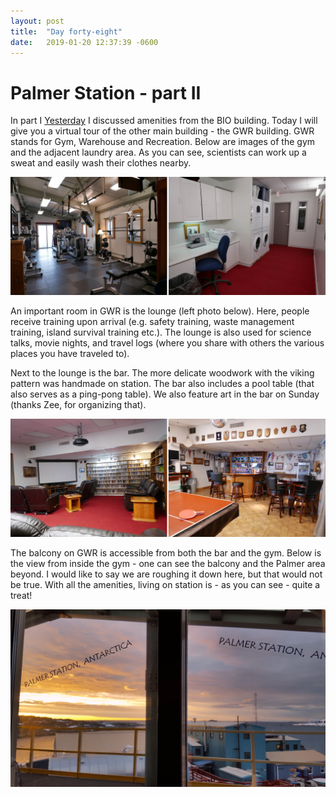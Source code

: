 ```yaml
---
layout: post
title:  "Day forty-eight"
date:   2019-01-20 12:37:39 -0600
---
```

# Palmer Station - part II
In part I [Yesterday](https://natasjavgestel.github.io/blog/2019/01/19/day-fortyseven) I discussed amenities from the BIO building. Today I will give you a virtual tour of the other main building - the GWR building. GWR stands for Gym, Warehouse and Recreation. Below are images of the gym and the adjacent laundry area. As you can see, scientists can work up a sweat and easily wash their clothes nearby. 

![GWR gym and laundry room](/assets/blog_photos/190120/GWR_1.jpg)

An important room in GWR is the lounge (left photo below). Here, people receive training upon arrival (e.g. safety training, waste management training, island survival training etc.). The lounge is also used for science talks, movie nights, and travel logs (where you share with others the various places you have traveled to).

Next to the lounge is the bar. The more delicate woodwork with the viking pattern was handmade on station. The bar also includes a pool table (that also serves as a ping-pong table). We also feature art in the bar on Sunday (thanks Zee, for organizing that).

![Lounge and bar](/assets/blog_photos/190120/GWR_2.jpg)

The balcony on GWR is accessible from both the bar and the gym. Below is the view from inside the gym - one can see the balcony and the Palmer area beyond. I would like to say we are roughing it down here, but that would not be true. With all the amenities, living on station is - as you can see - quite a treat!

![View from the gym](/assets/blog_photos/190120/20181229_231311_001.jpg)
